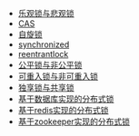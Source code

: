 - <a href="../锁/乐观锁与悲观锁.md">乐观锁与悲观锁</a>
- <a href="../锁/CAS.md">CAS</a>
- <a href="../锁/自旋锁.md">自旋锁</a>
- <a href="../锁/synchronized.md">synchronized</a>
- <a href="../锁/reentrantlock.md">reentrantlock</a>
- <a href="../锁/公平锁与非公平锁.md">公平锁与非公平锁</a>
- <a href="../锁/可重入锁与非可重入锁.md">可重入锁与非可重入锁</a>
- <a href="../锁/独享锁与共享锁.md">独享锁与共享锁</a>
- <a href="../锁/基于数据库实现的分布式锁.md">基于数据库实现的分布式锁</a>
- <a href="../锁/基于redis实现的分布式锁.md">基于redis实现的分布式锁</a>
- <a href="../锁/基于zookeeper实现的分布式锁.md">基于zookeeper实现的分布式锁</a>
